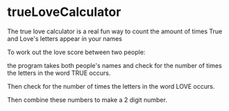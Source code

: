 # trueLoveCalculator
The true love calculator is  a real fun way to count the amount of times True and Love's letters appear in your names

To work out the love score between two people:

the program takes both people's names and check for the number of times the letters in the word TRUE occurs. 

Then check for the number of times the letters in the word LOVE occurs. 

Then combine these numbers to make a 2 digit number.
